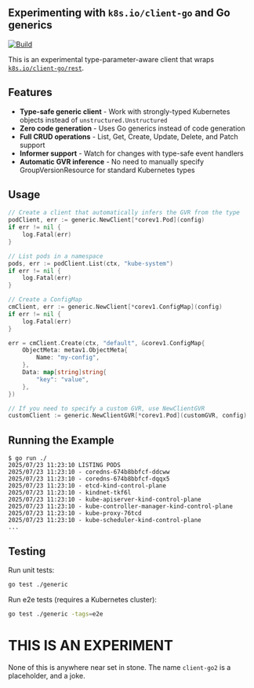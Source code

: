 ## Experimenting with `k8s.io/client-go` and Go generics

[![Build](https://github.com/imjasonh/client-go2/actions/workflows/build.yaml/badge.svg)](https://github.com/imjasonh/client-go2/actions/workflows/build.yaml)

This is an experimental type-parameter-aware client that wraps [`k8s.io/client-go/rest`](https://pkg.go.dev/k8s.io/client-go/rest).

## Features

- **Type-safe generic client** - Work with strongly-typed Kubernetes objects instead of `unstructured.Unstructured`
- **Zero code generation** - Uses Go generics instead of code generation
- **Full CRUD operations** - List, Get, Create, Update, Delete, and Patch support
- **Informer support** - Watch for changes with type-safe event handlers
- **Automatic GVR inference** - No need to manually specify GroupVersionResource for standard Kubernetes types

## Usage

```go
// Create a client that automatically infers the GVR from the type
podClient, err := generic.NewClient[*corev1.Pod](config)
if err != nil {
    log.Fatal(err)
}

// List pods in a namespace
pods, err := podClient.List(ctx, "kube-system")
if err != nil {
    log.Fatal(err)
}

// Create a ConfigMap
cmClient, err := generic.NewClient[*corev1.ConfigMap](config)
if err != nil {
    log.Fatal(err)
}

err = cmClient.Create(ctx, "default", &corev1.ConfigMap{
    ObjectMeta: metav1.ObjectMeta{
        Name: "my-config",
    },
    Data: map[string]string{
        "key": "value",
    },
})

// If you need to specify a custom GVR, use NewClientGVR
customClient := generic.NewClientGVR[*corev1.Pod](customGVR, config)
```

## Running the Example

```
$ go run ./
2025/07/23 11:23:10 LISTING PODS
2025/07/23 11:23:10 - coredns-674b8bbfcf-ddcww
2025/07/23 11:23:10 - coredns-674b8bbfcf-dqqx5
2025/07/23 11:23:10 - etcd-kind-control-plane
2025/07/23 11:23:10 - kindnet-tkf6l
2025/07/23 11:23:10 - kube-apiserver-kind-control-plane
2025/07/23 11:23:10 - kube-controller-manager-kind-control-plane
2025/07/23 11:23:10 - kube-proxy-76tcd
2025/07/23 11:23:10 - kube-scheduler-kind-control-plane
...
```

## Testing

Run unit tests:
```bash
go test ./generic
```

Run e2e tests (requires a Kubernetes cluster):
```bash
go test ./generic -tags=e2e
```

# THIS IS AN EXPERIMENT

None of this is anywhere near set in stone.
The name `client-go2` is a placeholder, and a joke.

